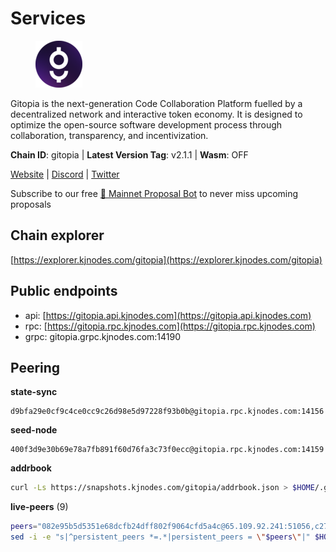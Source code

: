 # Services

<figure><img src="https://raw.githubusercontent.com/kj89/cosmos-images/main/logos/gitopia.png" alt=""><figcaption></figcaption></figure>

Gitopia is the next-generation Code Collaboration Platform fuelled by  a decentralized network and interactive token economy. It is designed  to optimize the open-source software development process through  collaboration, transparency, and incentivization.

**Chain ID**: gitopia | **Latest Version Tag**: v2.1.1 | **Wasm**: OFF

[Website](https://gitopia.com/) | [Discord](https://discord.gg/hFTXCGNYDZ) | [Twitter](https://twitter.com/gitopiaDAO)



Subscribe to our free [🤖 Mainnet Proposal Bot](https://t.me/kjnodes_proposal_bot) to never miss upcoming proposals


## Chain explorer
[https://explorer.kjnodes.com/gitopia](https://explorer.kjnodes.com/gitopia)

## Public endpoints

* api: [https://gitopia.api.kjnodes.com](https://gitopia.api.kjnodes.com)
* rpc: [https://gitopia.rpc.kjnodes.com](https://gitopia.rpc.kjnodes.com)
* grpc: gitopia.grpc.kjnodes.com:14190

## Peering

**state-sync**

```text
d9bfa29e0cf9c4ce0cc9c26d98e5d97228f93b0b@gitopia.rpc.kjnodes.com:14156
```

**seed-node**

```text
400f3d9e30b69e78a7fb891f60d76fa3c73f0ecc@gitopia.rpc.kjnodes.com:14159
```

**addrbook**
```bash
curl -Ls https://snapshots.kjnodes.com/gitopia/addrbook.json > $HOME/.gitopia/config/addrbook.json
```

**live-peers** (9)
```bash
peers="082e95b5d5351e68dcfb24dff802f9064cfd5a4c@65.109.92.241:51056,c274f612fe7cf259aef7d9f01dc4ecfebca43656@148.251.137.146:26656,de34c6491557c59bc5d73631fb73bf05cd726e3e@142.132.202.50:37656,1c90a7d16090e69fca5d53b6558b2cef7b8f88a8@116.203.35.46:36656,33e2390bfd693a8f2b27d5d646e0f081d717a81f@135.181.73.57:26656,e8e6b032f408bcadc2e65f57c4376d91382104e8@135.181.209.55:26656,b89682dfddec974d867ea13817e90a444c21460c@138.201.127.91:26691,f6bb45c38d0a9abc926b5baa8f27473f2cd37d30@141.95.157.139:11356,d9bfa29e0cf9c4ce0cc9c26d98e5d97228f93b0b@65.109.88.38:14156"
sed -i -e "s|^persistent_peers *=.*|persistent_peers = \"$peers\"|" $HOME/.gitopia/config/config.toml
```
